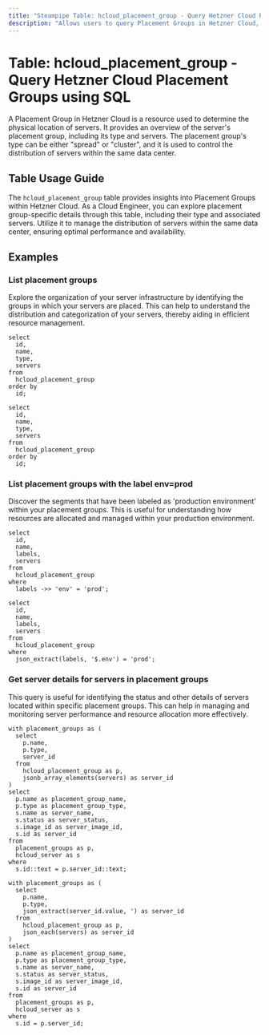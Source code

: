 ```yaml
---
title: "Steampipe Table: hcloud_placement_group - Query Hetzner Cloud Placement Groups using SQL"
description: "Allows users to query Placement Groups in Hetzner Cloud, providing details about placement groups which are used to determine the physical location of servers."
---
```


# Table: hcloud_placement_group - Query Hetzner Cloud Placement Groups using SQL

A Placement Group in Hetzner Cloud is a resource used to determine the physical location of servers. It provides an overview of the server's placement group, including its type and servers. The placement group's type can be either "spread" or "cluster", and it is used to control the distribution of servers within the same data center.

## Table Usage Guide

The `hcloud_placement_group` table provides insights into Placement Groups within Hetzner Cloud. As a Cloud Engineer, you can explore placement group-specific details through this table, including their type and associated servers. Utilize it to manage the distribution of servers within the same data center, ensuring optimal performance and availability.

## Examples

### List placement groups
Explore the organization of your server infrastructure by identifying the groups in which your servers are placed. This can help to understand the distribution and categorization of your servers, thereby aiding in efficient resource management.

```sql+postgres
select
  id,
  name,
  type,
  servers
from
  hcloud_placement_group
order by
  id;
```

```sql+sqlite
select
  id,
  name,
  type,
  servers
from
  hcloud_placement_group
order by
  id;
```

### List placement groups with the label env=prod
Discover the segments that have been labeled as 'production environment' within your placement groups. This is useful for understanding how resources are allocated and managed within your production environment.

```sql+postgres
select
  id,
  name,
  labels,
  servers
from
  hcloud_placement_group
where
  labels ->> 'env' = 'prod';
```

```sql+sqlite
select
  id,
  name,
  labels,
  servers
from
  hcloud_placement_group
where
  json_extract(labels, '$.env') = 'prod';
```

### Get server details for servers in placement groups
This query is useful for identifying the status and other details of servers located within specific placement groups. This can help in managing and monitoring server performance and resource allocation more effectively.

```sql+postgres
with placement_groups as (
  select
    p.name,
    p.type,
    server_id
  from
    hcloud_placement_group as p,
    jsonb_array_elements(servers) as server_id
)
select
  p.name as placement_group_name,
  p.type as placement_group_type,
  s.name as server_name,
  s.status as server_status,
  s.image_id as server_image_id,
  s.id as server_id
from
  placement_groups as p,
  hcloud_server as s
where
  s.id::text = p.server_id::text;
```

```sql+sqlite
with placement_groups as (
  select
    p.name,
    p.type,
    json_extract(server_id.value, ') as server_id
  from
    hcloud_placement_group as p,
    json_each(servers) as server_id
)
select
  p.name as placement_group_name,
  p.type as placement_group_type,
  s.name as server_name,
  s.status as server_status,
  s.image_id as server_image_id,
  s.id as server_id
from
  placement_groups as p,
  hcloud_server as s
where
  s.id = p.server_id;
```